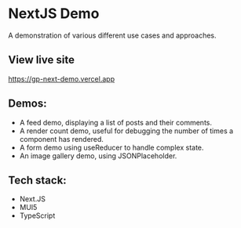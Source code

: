 # NextJS Demo

A demonstration of various different use cases and approaches.

## View live site

https://gp-next-demo.vercel.app

## Demos:

- A feed demo, displaying a list of posts and their comments.
- A render count demo, useful for debugging the number of times a component has rendered.
- A form demo using useReducer to handle complex state.
- An image gallery demo, using JSONPlaceholder.

## Tech stack:

- Next.JS
- MUI5
- TypeScript
